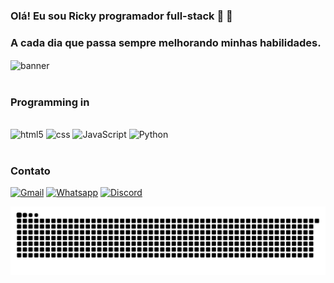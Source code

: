 ### Olá! Eu sou Ricky programador full-stack 🧑 👋


### A cada dia que passa sempre melhorando minhas habilidades.


<div> <img align="center" alt="banner" src="https://camo.githubusercontent.com/5dc6ee33381917e41fc9c4951799268998f11a9b864399bf79a0842e4f9b194d/68747470733a2f2f692e696d6775722e636f6d2f315a76566b44632e676966"></div></br>

### Programming in

<div style="display: inline_block"><br/>
   <img alt="html5" src="https://img.shields.io/badge/HTML5-E34F26?style=for-the-badge&logo=html5&logoColor=white">
   <img  alt="css" src="https://img.shields.io/badge/CSS3-1572B6?style=for-the-badge&logo=css3&logoColor=white">
   <img alt="JavaScript" src="https://img.shields.io/badge/-JAVASCRIPT-yellow?style=for-the-badge&logo=javascript&logoColor=#000000">
   <img alt="Python" src="https://img.shields.io/badge/Python-%20?style=for-the-badge&logo=javascript&logoColor=white">
  </div></br>

### Contato

[![Gmail](https://img.shields.io/badge/Gmail-D14836?style=for-the-badge&logo=gmail&logoColor=white)](https://mail.google.com/mail/u/0/#inbox?compose=GTvVlcSDXmhDnvgwPfvWnXDNvkCqPVjtkVjGhjfTfsGRnZcnlzFSQSbcFmSSndNgpztWwTGNkjGbX)
[![Whatsapp](https://img.shields.io/badge/WhatsApp-25D366?style=for-the-badge&logo=whatsapp&logoColor=white)](https://wa.me/31999072739)
[![Discord](https://img.shields.io/badge/-Discord-%237289da?style=for-the-badge&logo=Discord&logoColor=#7289da)](https://discord.gg/eexDG6JF)


<div> <img align="center" alt="subbanner" src="https://raw.githubusercontent.com/Ricmaloy/Ricmaloy/866aca2738b0e00826158fedd4770285f70c8064/github-contribution-grid-snake.svg"></div>
